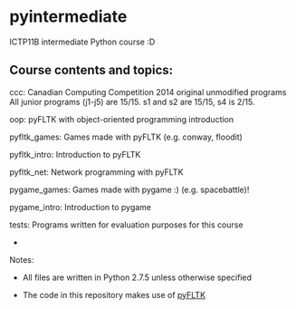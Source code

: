 pyintermediate
==============

ICTP11B intermediate Python course :D

Course contents and topics:
---------------------------

ccc: Canadian Computing Competition 2014 original unmodified programs
     All junior programs (j1-j5) are 15/15.
     s1 and s2 are 15/15, s4 is 2/15.

oop: pyFLTK with object-oriented programming introduction

pyfltk_games: Games made with pyFLTK (e.g. conway, floodit)

pyfltk_intro: Introduction to pyFLTK

pyfltk_net: Network programming with pyFLTK

pygame_games: Games made with pygame :) (e.g. spacebattle)!

pygame_intro: Introduction to pygame

tests: Programs written for evaluation purposes for this course

-
Notes:

* All files are written in Python 2.7.5 unless otherwise specified

* The code in this repository makes use of [pyFLTK](http://pyfltk.sourceforge.net/)

